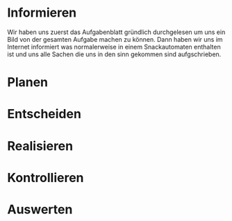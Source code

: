 # Informieren
Wir haben uns zuerst das Aufgabenblatt gründlich durchgelesen um uns ein Bild von der gesamten Aufgabe machen zu können. Dann haben wir uns im Internet informiert was normalerweise in einem Snackautomaten enthalten ist und uns alle Sachen die uns in den sinn gekommen sind aufgschrieben.

# Planen

# Entscheiden

# Realisieren

# Kontrollieren

# Auswerten

